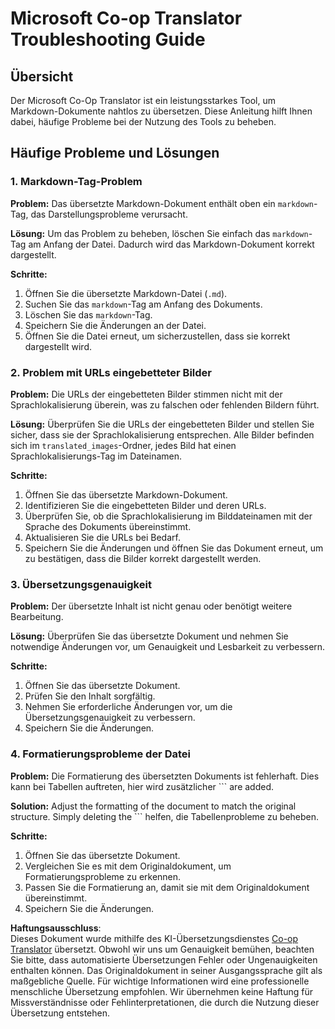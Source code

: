 <!--
CO_OP_TRANSLATOR_METADATA:
{
  "original_hash": "0788d7ebe4876c9be89132f48e09b26d",
  "translation_date": "2025-05-06T17:50:25+00:00",
  "source_file": "getting_started/troubleshooting.md",
  "language_code": "de"
}
-->
# Microsoft Co-op Translator Troubleshooting Guide


## Übersicht
Der Microsoft Co-Op Translator ist ein leistungsstarkes Tool, um Markdown-Dokumente nahtlos zu übersetzen. Diese Anleitung hilft Ihnen dabei, häufige Probleme bei der Nutzung des Tools zu beheben.

## Häufige Probleme und Lösungen

### 1. Markdown-Tag-Problem
**Problem:** Das übersetzte Markdown-Dokument enthält oben ein `markdown`-Tag, das Darstellungsprobleme verursacht.

**Lösung:** Um das Problem zu beheben, löschen Sie einfach das `markdown`-Tag am Anfang der Datei. Dadurch wird das Markdown-Dokument korrekt dargestellt.

**Schritte:**
1. Öffnen Sie die übersetzte Markdown-Datei (`.md`).
2. Suchen Sie das `markdown`-Tag am Anfang des Dokuments.
3. Löschen Sie das `markdown`-Tag.
4. Speichern Sie die Änderungen an der Datei.
5. Öffnen Sie die Datei erneut, um sicherzustellen, dass sie korrekt dargestellt wird.

### 2. Problem mit URLs eingebetteter Bilder
**Problem:** Die URLs der eingebetteten Bilder stimmen nicht mit der Sprachlokalisierung überein, was zu falschen oder fehlenden Bildern führt.

**Lösung:** Überprüfen Sie die URLs der eingebetteten Bilder und stellen Sie sicher, dass sie der Sprachlokalisierung entsprechen. Alle Bilder befinden sich im `translated_images`-Ordner, jedes Bild hat einen Sprachlokalisierungs-Tag im Dateinamen.

**Schritte:**
1. Öffnen Sie das übersetzte Markdown-Dokument.
2. Identifizieren Sie die eingebetteten Bilder und deren URLs.
3. Überprüfen Sie, ob die Sprachlokalisierung im Bilddateinamen mit der Sprache des Dokuments übereinstimmt.
4. Aktualisieren Sie die URLs bei Bedarf.
5. Speichern Sie die Änderungen und öffnen Sie das Dokument erneut, um zu bestätigen, dass die Bilder korrekt dargestellt werden.

### 3. Übersetzungsgenauigkeit
**Problem:** Der übersetzte Inhalt ist nicht genau oder benötigt weitere Bearbeitung.

**Lösung:** Überprüfen Sie das übersetzte Dokument und nehmen Sie notwendige Änderungen vor, um Genauigkeit und Lesbarkeit zu verbessern.

**Schritte:**
1. Öffnen Sie das übersetzte Dokument.
2. Prüfen Sie den Inhalt sorgfältig.
3. Nehmen Sie erforderliche Änderungen vor, um die Übersetzungsgenauigkeit zu verbessern.
4. Speichern Sie die Änderungen.

### 4. Formatierungsprobleme der Datei
**Problem:** Die Formatierung des übersetzten Dokuments ist fehlerhaft. Dies kann bei Tabellen auftreten, hier wird zusätzlicher ``` are added.

**Solution:** Adjust the formatting of the document to match the original structure. Simply deleting the ``` helfen, die Tabellenprobleme zu beheben.

**Schritte:**
1. Öffnen Sie das übersetzte Dokument.
2. Vergleichen Sie es mit dem Originaldokument, um Formatierungsprobleme zu erkennen.
3. Passen Sie die Formatierung an, damit sie mit dem Originaldokument übereinstimmt.
4. Speichern Sie die Änderungen.

**Haftungsausschluss**:  
Dieses Dokument wurde mithilfe des KI-Übersetzungsdienstes [Co-op Translator](https://github.com/Azure/co-op-translator) übersetzt. Obwohl wir uns um Genauigkeit bemühen, beachten Sie bitte, dass automatisierte Übersetzungen Fehler oder Ungenauigkeiten enthalten können. Das Originaldokument in seiner Ausgangssprache gilt als maßgebliche Quelle. Für wichtige Informationen wird eine professionelle menschliche Übersetzung empfohlen. Wir übernehmen keine Haftung für Missverständnisse oder Fehlinterpretationen, die durch die Nutzung dieser Übersetzung entstehen.